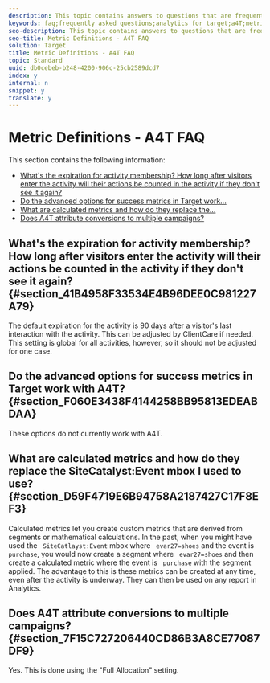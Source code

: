```yaml
---
description: This topic contains answers to questions that are frequently asked about metric definitions and using Analytics as the reporting source for Target (A4T).
keywords: faq;frequently asked questions;analytics for target;a4T;metric;metric definitions
seo-description: This topic contains answers to questions that are frequently asked about metric definitions and using Analytics as the reporting source for Target (A4T).
seo-title: Metric Definitions - A4T FAQ
solution: Target
title: Metric Definitions - A4T FAQ
topic: Standard
uuid: db0cebeb-b248-4200-906c-25cb2589dcd7
index: y
internal: n
snippet: y
translate: y
---
```


# Metric Definitions - A4T FAQ

This section contains the following information: 


* [ What's the expiration for activity membership? How long after visitors enter the activity will their actions be counted in the activity if they don't see it again?](../../../c_integrating_target_with_mac/a4t/r_a4t-faq/c_a4t_faq_metric-definition.md#section_41B4958F33534E4B96DEE0C981227A79)
* [ Do the advanced options for success metrics in Target work...](../../../c_integrating_target_with_mac/a4t/r_a4t-faq/c_a4t_faq_metric-definition.md#section_F060E3438F4144258BB95813EDEABDAA)
* [ What are calculated metrics and how do they replace the...](../../../c_integrating_target_with_mac/a4t/r_a4t-faq/c_a4t_faq_metric-definition.md#section_D59F4719E6B94758A2187427C17F8EF3)
* [ Does A4T attribute conversions to multiple campaigns?](../../../c_integrating_target_with_mac/a4t/r_a4t-faq/c_a4t_faq_metric-definition.md#section_7F15C727206440CD86B3A8CE77087DF9)


## What's the expiration for activity membership? How long after visitors enter the activity will their actions be counted in the activity if they don't see it again? {#section_41B4958F33534E4B96DEE0C981227A79}

The default expiration for the activity is 90 days after a visitor's last interaction with the activity. This can be adjusted by ClientCare if needed. This setting is global for all activities, however, so it should not be adjusted for one case. 

## Do the advanced options for success metrics in Target work with A4T? {#section_F060E3438F4144258BB95813EDEABDAA}

These options do not currently work with A4T. 

## What are calculated metrics and how do they replace the SiteCatalyst:Event mbox I used to use? {#section_D59F4719E6B94758A2187427C17F8EF3}

Calculated metrics let you create custom metrics that are derived from segments or mathematical calculations. In the past, when you might have used the ` SiteCatlayst:Event` mbox where ` evar27=shoes` and the event is ` purchase`, you would now create a segment where ` evar27=shoes` and then create a calculated metric where the event is ` purchase` with the segment applied. The advantage to this is these metrics can be created at any time, even after the activity is underway. They can then be used on any report in Analytics. 

## Does A4T attribute conversions to multiple campaigns? {#section_7F15C727206440CD86B3A8CE77087DF9}

Yes. This is done using the "Full Allocation" setting. 
